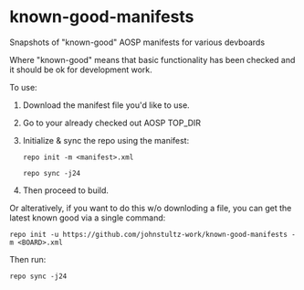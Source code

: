 # known-good-manifests
Snapshots of "known-good" AOSP manifests for various devboards

Where "known-good" means that basic functionality has been checked and it should be ok for development work.

To use:

1) Download the manifest file you'd like to use.

2) Go to your already checked out AOSP TOP_DIR

3) Initialize & sync the repo using the manifest:

    `repo init -m <manifest>.xml`
    
    `repo sync -j24`

4) Then proceed to build.

Or alteratively, if you want to do this w/o downloding a file, you can
get the latest known good via a single command:

    repo init -u https://github.com/johnstultz-work/known-good-manifests -m <BOARD>.xml

Then run:

    repo sync -j24
